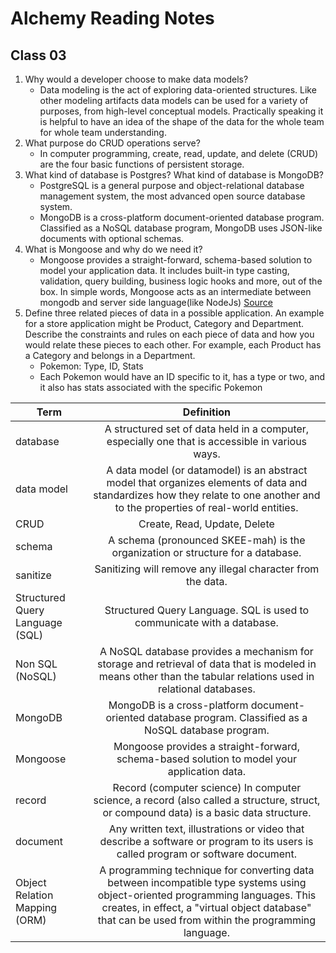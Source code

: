 # Alchemy Reading Notes
## Class 03


1. Why would a developer choose to make data models?
    - Data modeling is the act of exploring data-oriented structures. Like other modeling artifacts data models can be used for a variety of purposes, from high-level conceptual models. Practically speaking it is helpful to have an idea of the shape of the data for the whole team for whole team understanding.
1. What purpose do CRUD operations serve?
    - In computer programming, create, read, update, and delete (CRUD) are the four basic functions of persistent storage.
1. What kind of database is Postgres? What kind of database is MongoDB?
    - PostgreSQL is a general purpose and object-relational database management system, the most advanced open source database system.
    - MongoDB is a cross-platform document-oriented database program. Classified as a NoSQL database program, MongoDB uses JSON-like documents with optional schemas.
1. What is Mongoose and why do we need it?
    - Mongoose provides a straight-forward, schema-based solution to model your application data. It includes built-in type casting, validation, query building, business logic hooks and more, out of the box. In simple words, Mongoose acts as an intermediate between mongodb and server side language(like NodeJs) [Source](https://www.quora.com/What-is-Mongoose)
1. Define three related pieces of data in a possible application. An example for a store application might be Product, Category and Department. Describe the constraints and rules on each piece of data and how you would relate these pieces to each other. For example, each Product has a Category and belongs in a Department.
    - Pokemon: Type, ID, Stats
    - Each Pokemon would have an ID specific to it, has a type or two, and it also has stats associated with the specific Pokemon

| Term | Definition |
| ------------- |:-------------:|
| database | A structured set of data held in a computer, especially one that is accessible in various ways. |
| data model | A data model (or datamodel) is an abstract model that organizes elements of data and standardizes how they relate to one another and to the properties of real-world entities. |
| CRUD | Create, Read, Update, Delete |
| schema | A schema (pronounced SKEE-mah) is the organization or structure for a database. |
| sanitize | Sanitizing will remove any illegal character from the data. |
| Structured Query Language (SQL) | Structured Query Language. SQL is used to communicate with a database. |
| Non SQL (NoSQL) | A NoSQL database provides a mechanism for storage and retrieval of data that is modeled in means other than the tabular relations used in relational databases. |
| MongoDB | MongoDB is a cross-platform document-oriented database program. Classified as a NoSQL database program. |
| Mongoose | Mongoose provides a straight-forward, schema-based solution to model your application data. |
| record | Record (computer science) In computer science, a record (also called a structure, struct, or compound data) is a basic data structure. |
| document | Any written text, illustrations or video that describe a software or program to its users is called program or software document. |
| Object Relation Mapping (ORM) | A programming technique for converting data between incompatible type systems using object-oriented programming languages. This creates, in effect, a "virtual object database" that can be used from within the programming language. |
